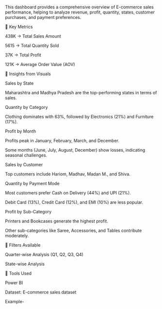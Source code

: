 This dashboard provides a comprehensive overview of E-commerce sales performance, helping to analyze revenue, profit, quantity, states, customer purchases, and payment preferences.

🔹 Key Metrics

438K → Total Sales Amount

5615 → Total Quantity Sold

37K → Total Profit

121K → Average Order Value (AOV)

🔹 Insights from Visuals

Sales by State

Maharashtra and Madhya Pradesh are the top-performing states in terms of sales.

Quantity by Category

Clothing dominates with 63%, followed by Electronics (21%) and Furniture (17%).

Profit by Month

Profits peak in January, February, March, and December.

Some months (June, July, August, December) show losses, indicating seasonal challenges.

Sales by Customer

Top customers include Hariom, Madhav, Madan M., and Shiva.

Quantity by Payment Mode

Most customers prefer Cash on Delivery (44%) and UPI (21%).

Debit Card (13%), Credit Card (12%), and EMI (10%) are less popular.

Profit by Sub-Category

Printers and Bookcases generate the highest profit.

Other sub-categories like Saree, Accessories, and Tables contribute moderately.

🔹 Filters Available

Quarter-wise Analysis (Q1, Q2, Q3, Q4)

State-wise Analysis

🔹 Tools Used

Power BI 

Dataset: E-commerce sales dataset

Example-
